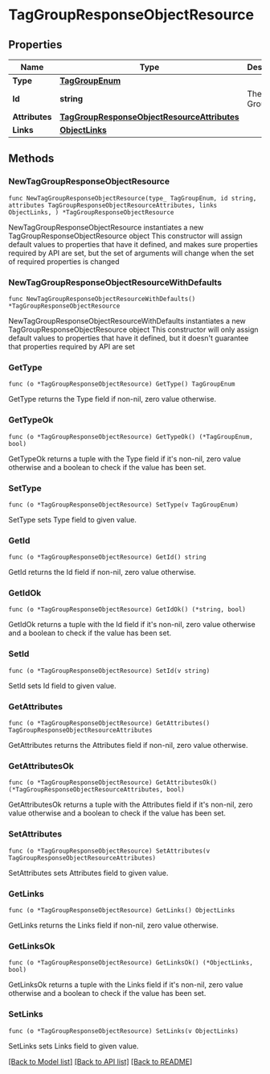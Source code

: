 # TagGroupResponseObjectResource

## Properties

Name | Type | Description | Notes
------------ | ------------- | ------------- | -------------
**Type** | [**TagGroupEnum**](TagGroupEnum.md) |  | 
**Id** | **string** | The Tag Group ID | 
**Attributes** | [**TagGroupResponseObjectResourceAttributes**](TagGroupResponseObjectResourceAttributes.md) |  | 
**Links** | [**ObjectLinks**](ObjectLinks.md) |  | 

## Methods

### NewTagGroupResponseObjectResource

`func NewTagGroupResponseObjectResource(type_ TagGroupEnum, id string, attributes TagGroupResponseObjectResourceAttributes, links ObjectLinks, ) *TagGroupResponseObjectResource`

NewTagGroupResponseObjectResource instantiates a new TagGroupResponseObjectResource object
This constructor will assign default values to properties that have it defined,
and makes sure properties required by API are set, but the set of arguments
will change when the set of required properties is changed

### NewTagGroupResponseObjectResourceWithDefaults

`func NewTagGroupResponseObjectResourceWithDefaults() *TagGroupResponseObjectResource`

NewTagGroupResponseObjectResourceWithDefaults instantiates a new TagGroupResponseObjectResource object
This constructor will only assign default values to properties that have it defined,
but it doesn't guarantee that properties required by API are set

### GetType

`func (o *TagGroupResponseObjectResource) GetType() TagGroupEnum`

GetType returns the Type field if non-nil, zero value otherwise.

### GetTypeOk

`func (o *TagGroupResponseObjectResource) GetTypeOk() (*TagGroupEnum, bool)`

GetTypeOk returns a tuple with the Type field if it's non-nil, zero value otherwise
and a boolean to check if the value has been set.

### SetType

`func (o *TagGroupResponseObjectResource) SetType(v TagGroupEnum)`

SetType sets Type field to given value.


### GetId

`func (o *TagGroupResponseObjectResource) GetId() string`

GetId returns the Id field if non-nil, zero value otherwise.

### GetIdOk

`func (o *TagGroupResponseObjectResource) GetIdOk() (*string, bool)`

GetIdOk returns a tuple with the Id field if it's non-nil, zero value otherwise
and a boolean to check if the value has been set.

### SetId

`func (o *TagGroupResponseObjectResource) SetId(v string)`

SetId sets Id field to given value.


### GetAttributes

`func (o *TagGroupResponseObjectResource) GetAttributes() TagGroupResponseObjectResourceAttributes`

GetAttributes returns the Attributes field if non-nil, zero value otherwise.

### GetAttributesOk

`func (o *TagGroupResponseObjectResource) GetAttributesOk() (*TagGroupResponseObjectResourceAttributes, bool)`

GetAttributesOk returns a tuple with the Attributes field if it's non-nil, zero value otherwise
and a boolean to check if the value has been set.

### SetAttributes

`func (o *TagGroupResponseObjectResource) SetAttributes(v TagGroupResponseObjectResourceAttributes)`

SetAttributes sets Attributes field to given value.


### GetLinks

`func (o *TagGroupResponseObjectResource) GetLinks() ObjectLinks`

GetLinks returns the Links field if non-nil, zero value otherwise.

### GetLinksOk

`func (o *TagGroupResponseObjectResource) GetLinksOk() (*ObjectLinks, bool)`

GetLinksOk returns a tuple with the Links field if it's non-nil, zero value otherwise
and a boolean to check if the value has been set.

### SetLinks

`func (o *TagGroupResponseObjectResource) SetLinks(v ObjectLinks)`

SetLinks sets Links field to given value.



[[Back to Model list]](../README.md#documentation-for-models) [[Back to API list]](../README.md#documentation-for-api-endpoints) [[Back to README]](../README.md)


